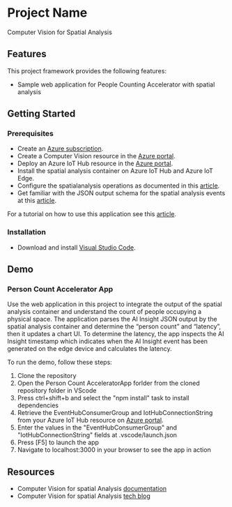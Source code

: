 # Project Name

Computer Vision for Spatial Analysis

## Features

This project framework provides the following features:

* Sample web application for People Counting Accelerator with spatial analysis


## Getting Started

### Prerequisites

- Create an [Azure subscription](https://azure.microsoft.com/free/cognitive-services).
- Create a Computer Vision resource in the [Azure portal](https://portal.azure.com). 
- Deploy an Azure IoT Hub resource in the [Azure portal](https://portal.azure.com). 
- Install the spatial analysis container on Azure IoT Hub and Azure IoT Edge. 
- Configure the spatialanalysis operations as documented in this [article](https://docs.microsoft.com/azure/cognitive-services/computer-vision/spatial-analysis-operations).  
- Get familiar with the JSON output schema for the spatial analysis events at this [article](https://docs.microsoft.com/azure/cognitive-services/computer-vision/spatial-analysis-operations). 

For a tutorial on how to use this application see this [article](https://docs.microsoft.com/azure/cognitive-services/computer-vision/spatial-analysis-web-app).


### Installation

- Download and install [Visual Studio Code](https://code.visualstudio.com/). 

## Demo

### Person Count Accelerator App

Use the web application in this project to integrate the output of the spatial analysis container and understand the count of people occupying a physical space. The application parses the AI Insight JSON output by the spatial analysis container and determine the “person count” and “latency”, then it updates a chart UI. To determine the latency, the app inspects the AI Insight timestamp which indicates when the AI Insight event has been generated on the edge device and calculates the latency.

To run the demo, follow these steps:

1. Clone the repository
2. Open the Person Count AcceleratorApp forlder from the cloned repository folder in VScode
3. Press ctrl+shift+b and select the "npm install" task to install dependencies
4. Retrieve the EventHubConsumerGroup and IotHubConnectionString from your Azure IoT Hub resource on [Azure portal](https://portal.azure.com).
5. Enter the values in the "EventHubConsumerGroup" and "IotHubConnectionString" fields at .vscode/launch.json
6. Press [F5] to launch the app
7. Navigate to localhost:3000 in your browser to see the app in action

## Resources

- Computer Vision for spatial Analysis [documentation](https://docs.microsoft.com/azure/cognitive-services/computer-vision/spatial-analysis-container?tabs=azure-stack-edge)
- Computer Vision for spatial Analysis [tech blog](https://techcommunity.microsoft.com/t5/azure-ai/computer-vision-for-spatial-analysis-at-the-edge/ba-p/1666313)

